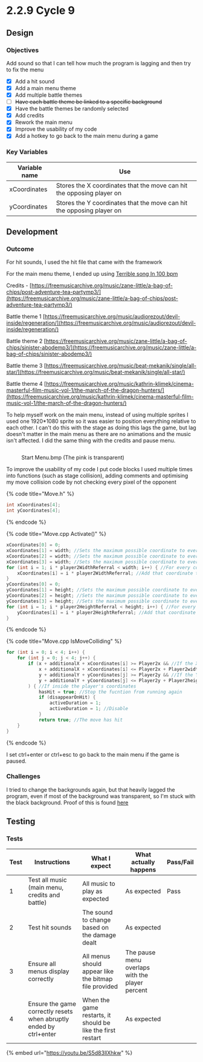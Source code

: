 # 2.2.9 Cycle 9

## Design

### Objectives

Add sound so that I can tell how much the program is lagging and then try to fix the menu

* [x] Add a hit sound
* [x] Add a main menu theme
* [x] Add multiple battle themes
* [ ] ~~Have each battle theme be linked to a specific background~~
* [x] Have the battle themes be randomly selected
* [x] Add credits
* [x] Rework the main menu
* [x] Improve the usability of my code
* [x] Add a hotkey to go back to the main menu during a game

### Key Variables

| Variable name | Use                                                                   |
| ------------- | --------------------------------------------------------------------- |
| xCoordinates  | Stores the X coordinates that the move can hit the opposing player on |
| yCoordinates  | Stores the Y coordinates that the move can hit the opposing player on |

## Development

### Outcome

For hit sounds, I used the hit file that came with the framework

For the main menu theme, I ended up using [Terrible song In 100 bpm](https://freemusicarchive.org/music/lundstroem/songs-i-regard-terrible/terrible-song-in-100-bpm/)

Credits - [https://freemusicarchive.org/music/zane-little/a-bag-of-chips/post-adventure-tea-partymp3/](https://freemusicarchive.org/music/zane-little/a-bag-of-chips/post-adventure-tea-partymp3/)

Battle theme 1 [https://freemusicarchive.org/music/audiorezout/devil-inside/regeneration/](https://freemusicarchive.org/music/audiorezout/devil-inside/regeneration/)

Battle theme 2 [https://freemusicarchive.org/music/zane-little/a-bag-of-chips/sinister-abodemp3/](https://freemusicarchive.org/music/zane-little/a-bag-of-chips/sinister-abodemp3/)

Battle theme 3 [https://freemusicarchive.org/music/beat-mekanik/single/all-star/](https://freemusicarchive.org/music/beat-mekanik/single/all-star/)

Battle theme 4 [https://freemusicarchive.org/music/kathrin-klimek/cinema-masterful-film-music-vol-1/the-march-of-the-dragon-hunters/](https://freemusicarchive.org/music/kathrin-klimek/cinema-masterful-film-music-vol-1/the-march-of-the-dragon-hunters/)

To help myself work on the main menu, instead of using multiple sprites I used one 1920\*1080 sprite so it was easier to position everything relative to each other. I can't do this with the stage as doing this lags the game, but lag doesn't matter in the main menu as there are no animations and the music isn't affected. I did the same thing with the credits and pause menu.

<figure><img src="../.gitbook/assets/Start Menu.bmp" alt=""><figcaption><p>Start Menu.bmp (The pink is transparent)</p></figcaption></figure>

To improve the usability of my code I put code blocks I used multiple times into functions (such as stage collision), adding comments and optimising my move collision code by not checking every pixel of the opponent

{% code title="Move.h" %}
```cpp
int xCoordinates[4];
int yCoordinates[4];
```
{% endcode %}

{% code title="Move.cpp Activate()" %}
```cpp
xCoordinates[0] = 0;
xCoordinates[1] = width; //Sets the maximum possible coordinate to every value that can obtain it
xCoordinates[2] = width; //Sets the maximum possible coordinate to every value that can obtain it
xCoordinates[3] = width; //Sets the maximum possible coordinate to every value that can obtain it
for (int i = 1; i * player2WidthReferral < width; i++) { //For every coordinate that fits inside the player's width
	xCoordinates[i] = i * player2WidthReferral; //Add that coordinate to an array
}
yCoordinates[0] = 0;
yCoordinates[1] = height; //Sets the maximum possible coordinate to every value that can obtain it
yCoordinates[2] = height; //Sets the maximum possible coordinate to every value that can obtain it
yCoordinates[3] = height; //Sets the maximum possible coordinate to every value that can obtain it
for (int i = 1; i * player2HeightReferral < height; i++) { //For every coordinate that fits inside the player's height
	yCoordinates[i] = i * player2HeightReferral; //Add that coordinate to an array
}
```
{% endcode %}

{% code title="Move.cpp IsMoveColliding" %}
```cpp
for (int i = 0; i < 4; i++) {
	for (int j = 0; j < 4; j++) {
		if (x + additionalX + xCoordinates[i] >= Player2x && //If the X coordinate is greater than the player's
			x + additionalX + xCoordinates[i] <= Player2x + Player2width && //If the x coordinate is less than the player's plus their width
			y + additionalY + yCoordinates[j] >= Player2y && //If the Y coordniate is greater than the player's
			y + additionalY + yCoordinates[j] <= Player2y + Player2height //If the y coordinate is les than the player's plus their height
		) { //If inside the player's coordinates
			hasHit = true; //Stop the fucntion from running again
			if (disappearOnHit) {
				activeDuration = 1;
				activeDuration = 1; //Disable
			}
			return true; //The move has hit
	}
}
```
{% endcode %}

I set ctrl+enter or ctrl+esc to go back to the main menu if the game is paused.

### Challenges

I tried to change the backgrounds again, but that heavily lagged the program, even if most of the background was transparent, so I'm stuck with the black background. Proof of this is found [here](https://github.com/17b23802/Blanchard-Jamie-Project-Result/releases/tag/Cycle9MapSelection)

## Testing

### Tests

| Test | Instructions                                                       | What I expect                                               | What actually happens                           | Pass/Fail |
| ---- | ------------------------------------------------------------------ | ----------------------------------------------------------- | ----------------------------------------------- | --------- |
| 1    | Test all music (main menu, credits and battle)                     | All music to play as expected                               | As expected                                     | Pass      |
| 2    | Test hit sounds                                                    | The sound to change based on the damage dealt               | As expected                                     |           |
| 3    | Ensure all menus display correctly                                 | All menus should appear like the bitmap file provided       | The pause menu overlaps with the player percent |           |
| 4    | Ensure the game correctly resets when abruptly ended by ctrl+enter | When the game restarts, it should be like the first restart | As expected                                     |           |

{% embed url="https://youtu.be/S5d83llXhkw" %}
